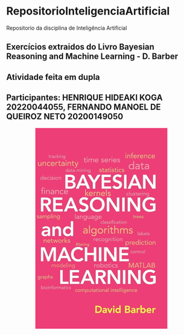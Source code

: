 # RepositorioInteligenciaArtificial
Repositorio da disciplina de Inteligência Artificial
## Exercícios extraidos do Livro Bayesian Reasoning and Machine Learning - D. Barber
## Atividade feita em dupla 
## Participantes: HENRIQUE HIDEAKI KOGA 20220044055, FERNANDO MANOEL DE QUEIROZ NETO 20200149050
<p align="center">
  <img src="bayesian.jpg" width="350" alt="accessibility text">
</p>
